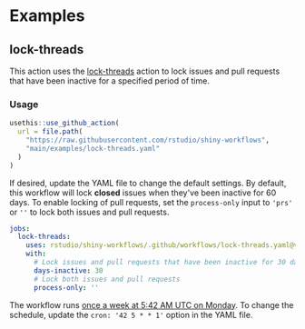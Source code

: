# Examples

## lock-threads

This action uses the [lock-threads](https://github.com/marketplace/actions/lock-threads) action to lock issues and pull requests that have been inactive for a specified period of time.

### Usage

```r
usethis::use_github_action(
  url = file.path(
    "https://raw.githubusercontent.com/rstudio/shiny-workflows",
    "main/examples/lock-threads.yaml"
  )
)
```

If desired, update the YAML file to change the default settings. By default, this workflow will lock **closed** issues when they've been inactive for 60 days. To enable locking of pull requests, set the `process-only` input to `'prs'` or `''` to lock both issues and pull requests.

```yaml
jobs:
  lock-threads:
    uses: rstudio/shiny-workflows/.github/workflows/lock-threads.yaml@v1
    with:
      # Lock issues and pull requests that have been inactive for 30 days
      days-inactive: 30
      # Lock both issues and pull requests
      process-only: ''
```

The workflow runs [once a week at 5:42 AM UTC on Monday](https://crontab.guru/#42_5_*_*_1). To change the schedule, update the `cron: '42 5 * * 1'` option in the YAML file.
